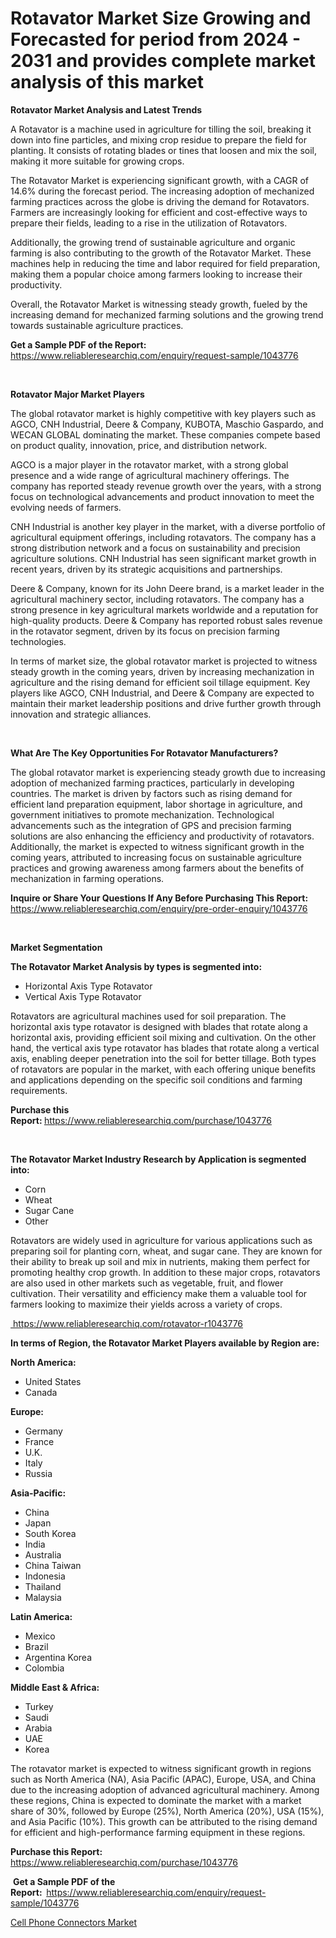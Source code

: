 <p><h1>Rotavator Market Size Growing and Forecasted for period from 2024 - 2031 and provides complete market analysis of this market</h1></p><p><strong>Rotavator Market Analysis and Latest Trends</strong></p>
<p><p>A Rotavator is a machine used in agriculture for tilling the soil, breaking it down into fine particles, and mixing crop residue to prepare the field for planting. It consists of rotating blades or tines that loosen and mix the soil, making it more suitable for growing crops.</p><p>The Rotavator Market is experiencing significant growth, with a CAGR of 14.6% during the forecast period. The increasing adoption of mechanized farming practices across the globe is driving the demand for Rotavators. Farmers are increasingly looking for efficient and cost-effective ways to prepare their fields, leading to a rise in the utilization of Rotavators.</p><p>Additionally, the growing trend of sustainable agriculture and organic farming is also contributing to the growth of the Rotavator Market. These machines help in reducing the time and labor required for field preparation, making them a popular choice among farmers looking to increase their productivity.</p><p>Overall, the Rotavator Market is witnessing steady growth, fueled by the increasing demand for mechanized farming solutions and the growing trend towards sustainable agriculture practices.</p></p>
<p><strong>Get a Sample PDF of the Report:&nbsp;</strong> <a href="https://www.reliableresearchiq.com/enquiry/request-sample/1043776">https://www.reliableresearchiq.com/enquiry/request-sample/1043776</a></p>
<p>&nbsp;</p>
<p><strong>Rotavator Major Market Players</strong></p>
<p><p>The global rotavator market is highly competitive with key players such as AGCO, CNH Industrial, Deere & Company, KUBOTA, Maschio Gaspardo, and WECAN GLOBAL dominating the market. These companies compete based on product quality, innovation, price, and distribution network.</p><p>AGCO is a major player in the rotavator market, with a strong global presence and a wide range of agricultural machinery offerings. The company has reported steady revenue growth over the years, with a strong focus on technological advancements and product innovation to meet the evolving needs of farmers.</p><p>CNH Industrial is another key player in the market, with a diverse portfolio of agricultural equipment offerings, including rotavators. The company has a strong distribution network and a focus on sustainability and precision agriculture solutions. CNH Industrial has seen significant market growth in recent years, driven by its strategic acquisitions and partnerships.</p><p>Deere & Company, known for its John Deere brand, is a market leader in the agricultural machinery sector, including rotavators. The company has a strong presence in key agricultural markets worldwide and a reputation for high-quality products. Deere & Company has reported robust sales revenue in the rotavator segment, driven by its focus on precision farming technologies.</p><p>In terms of market size, the global rotavator market is projected to witness steady growth in the coming years, driven by increasing mechanization in agriculture and the rising demand for efficient soil tillage equipment. Key players like AGCO, CNH Industrial, and Deere & Company are expected to maintain their market leadership positions and drive further growth through innovation and strategic alliances.</p></p>
<p>&nbsp;</p>
<p><strong>What Are The Key Opportunities For Rotavator Manufacturers?</strong></p>
<p><p>The global rotavator market is experiencing steady growth due to increasing adoption of mechanized farming practices, particularly in developing countries. The market is driven by factors such as rising demand for efficient land preparation equipment, labor shortage in agriculture, and government initiatives to promote mechanization. Technological advancements such as the integration of GPS and precision farming solutions are also enhancing the efficiency and productivity of rotavators. Additionally, the market is expected to witness significant growth in the coming years, attributed to increasing focus on sustainable agriculture practices and growing awareness among farmers about the benefits of mechanization in farming operations.</p></p>
<p><strong>Inquire or Share Your Questions If Any Before Purchasing This Report:</strong> <a href="https://www.reliableresearchiq.com/enquiry/pre-order-enquiry/1043776">https://www.reliableresearchiq.com/enquiry/pre-order-enquiry/1043776</a></p>
<p>&nbsp;</p>
<p><strong>Market Segmentation</strong></p>
<p><strong>The Rotavator Market Analysis by types is segmented into:</strong></p>
<p><ul><li>Horizontal Axis Type Rotavator</li><li>Vertical Axis Type Rotavator</li></ul></p>
<p><p>Rotavators are agricultural machines used for soil preparation. The horizontal axis type rotavator is designed with blades that rotate along a horizontal axis, providing efficient soil mixing and cultivation. On the other hand, the vertical axis type rotavator has blades that rotate along a vertical axis, enabling deeper penetration into the soil for better tillage. Both types of rotavators are popular in the market, with each offering unique benefits and applications depending on the specific soil conditions and farming requirements.</p></p>
<p><strong>Purchase this Report:&nbsp;</strong><a href="https://www.reliableresearchiq.com/purchase/1043776">https://www.reliableresearchiq.com/purchase/1043776</a></p>
<p>&nbsp;</p>
<p><strong>The Rotavator Market Industry Research by Application is segmented into:</strong></p>
<p><ul><li>Corn</li><li>Wheat</li><li>Sugar Cane</li><li>Other</li></ul></p>
<p><p>Rotavators are widely used in agriculture for various applications such as preparing soil for planting corn, wheat, and sugar cane. They are known for their ability to break up soil and mix in nutrients, making them perfect for promoting healthy crop growth. In addition to these major crops, rotavators are also used in other markets such as vegetable, fruit, and flower cultivation. Their versatility and efficiency make them a valuable tool for farmers looking to maximize their yields across a variety of crops.</p></p>
<p><a href="https://www.reliableresearchiq.com/rotavator-r1043776">&nbsp;https://www.reliableresearchiq.com/rotavator-r1043776</a></p>
<p><strong>In terms of Region, the Rotavator Market Players available by Region are:</strong></p>
<p>
    <p> <strong> North America: </strong>
        <ul>
            <li>United States</li>
            <li>Canada</li>
        </ul>
        </p> 
    <p> <strong> Europe: </strong>
        <ul>
            <li>Germany</li>
            <li>France</li>
            <li>U.K.</li>
            <li>Italy</li>
            <li>Russia</li>
        </ul>
        </p> 
    <p> <strong> Asia-Pacific: </strong>
        <ul>
            <li>China</li>
            <li>Japan</li>
            <li>South Korea</li>
            <li>India</li>
            <li>Australia</li>
            <li>China Taiwan</li>
            <li>Indonesia</li>
            <li>Thailand</li>
            <li>Malaysia</li>
        </ul>
        </p> 
    <p> <strong> Latin America: </strong>
        <ul>
            <li>Mexico</li>
            <li>Brazil</li>
            <li>Argentina Korea</li>
            <li>Colombia</li>
        </ul>
        </p> 
    <p> <strong> Middle East & Africa: </strong>
        <ul>
            <li>Turkey</li>
            <li>Saudi</li>
            <li>Arabia</li>
            <li>UAE</li>
            <li>Korea</li>
        </ul>
    </p>
    </p>
<p><p>The rotavator market is expected to witness significant growth in regions such as North America (NA), Asia Pacific (APAC), Europe, USA, and China due to the increasing adoption of advanced agricultural machinery. Among these regions, China is expected to dominate the market with a market share of 30%, followed by Europe (25%), North America (20%), USA (15%), and Asia Pacific (10%). This growth can be attributed to the rising demand for efficient and high-performance farming equipment in these regions.</p></p>
<p><strong>Purchase this Report: </strong><a href="https://www.reliableresearchiq.com/purchase/1043776">https://www.reliableresearchiq.com/purchase/1043776</a></p>
<p>&nbsp;<strong>Get a Sample PDF of the Report:&nbsp;&nbsp;</strong><a href="https://www.reliableresearchiq.com/enquiry/request-sample/1043776">https://www.reliableresearchiq.com/enquiry/request-sample/1043776</a></p>
<p><strong></strong></p>
<p><p><a href="https://github.com/sarahterry458/Market-Research-Report-List-1/blob/main/cell-phone-connectors-market.md">Cell Phone Connectors Market</a></p></p>